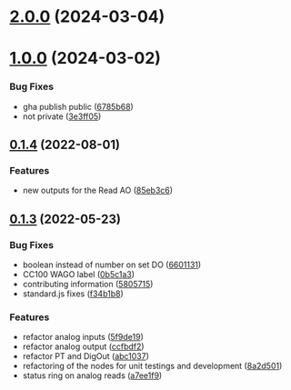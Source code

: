 # [2.0.0](https://github.com/PLUS-for-Node-RED/CC100-Node-Red/compare/v1.0.0...v2.0.0) (2024-03-04)



# [1.0.0](https://github.com/PLUS-for-Node-RED/CC100-Node-Red/compare/v0.1.4...v1.0.0) (2024-03-02)


### Bug Fixes

* gha publish public ([6785b68](https://github.com/PLUS-for-Node-RED/CC100-Node-Red/commit/6785b68504d6ea30645570199c0020e3acfe738f))
* not private ([3e3ff05](https://github.com/PLUS-for-Node-RED/CC100-Node-Red/commit/3e3ff0522872cba88472e6e8e69d62293d0cbf2d))



## [0.1.4](https://github.com/PLUS-for-Node-RED/CC100-Node-Red/compare/v0.1.3...v0.1.4) (2022-08-01)


### Features

* new outputs for the Read AO ([85eb3c6](https://github.com/PLUS-for-Node-RED/CC100-Node-Red/commit/85eb3c6e86089ab316ef7a0dd1b7c957d6445401))



## [0.1.3](https://github.com/PLUS-for-Node-RED/CC100-Node-Red/compare/8a2d5012aac8c40a56e51eed38d5a551f0f8d941...v0.1.3) (2022-05-23)


### Bug Fixes

* boolean instead of number on set DO ([6601131](https://github.com/PLUS-for-Node-RED/CC100-Node-Red/commit/6601131ed8c02410856130481c28c00e541de610))
* CC100 WAGO label ([0b5c1a3](https://github.com/PLUS-for-Node-RED/CC100-Node-Red/commit/0b5c1a3d2f511015827d86b0454b2e283f8a7637))
* contributing information ([5805715](https://github.com/PLUS-for-Node-RED/CC100-Node-Red/commit/58057153d8980ef48637345fdc6babd4be77dbf7))
* standard.js fixes ([f34b1b8](https://github.com/PLUS-for-Node-RED/CC100-Node-Red/commit/f34b1b8cca2a62777c124a00a7b240bcd5c935bc))


### Features

* refactor analog inputs ([5f9de19](https://github.com/PLUS-for-Node-RED/CC100-Node-Red/commit/5f9de19403cfd19c117cc8a33e59b6c146758537))
* refactor analog output  ([ccfbdf2](https://github.com/PLUS-for-Node-RED/CC100-Node-Red/commit/ccfbdf236759c5b0cc27c3880a5a0a0af92adf31))
* refactor PT and DigOut ([abc1037](https://github.com/PLUS-for-Node-RED/CC100-Node-Red/commit/abc103735b60015d51bc3c8ccfb0c237efb3cd53))
* refactoring of the nodes for unit testings and development ([8a2d501](https://github.com/PLUS-for-Node-RED/CC100-Node-Red/commit/8a2d5012aac8c40a56e51eed38d5a551f0f8d941))
* status ring on analog reads ([a7ee1f9](https://github.com/PLUS-for-Node-RED/CC100-Node-Red/commit/a7ee1f94ef5fdf90047b3f1a07d905d6ca0eed53))



